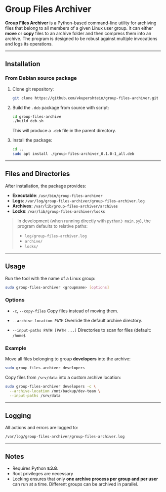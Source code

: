 # Group Files Archiver

**Group Files Archiver** is a Python-based command-line utility for archiving files that belong to all members of a given Linux user group.
It can either **move** or **copy** files to an archive folder and then compress them into an archive.
The program is designed to be robust against multiple invocations and logs its operations.

---

## Installation

### From Debian source package

1. Clone git repository:

   ```bash
   git clone https://github.com/vkupershtein/group-files-archiver.git
   ```

2. Build the `.deb` package from source with script:

   ```bash
   cd group-files-archive
   ./build_deb.sh
   ```

   This will produce a `.deb` file in the parent directory.

3. Install the package:

   ```bash
   cd ..
   sudo apt install ./group-files-archiver_0.1.0-1_all.deb
   ```

---

## Files and Directories

After installation, the package provides:

* **Executable**: `/usr/bin/group-files-archiver`
* **Logs**: `/var/log/group-files-archiver/group-files-archiver.log`
* **Archives**: `/var/lib/group-files-archiver/archives`
* **Locks**: `/var/lib/group-files-archiver/locks`

> In development (when running directly with `python3 main.py`), the program defaults to relative paths:
>
> * `log/group-files-archiver.log`
> * `archive/`
> * `locks/`

---

## Usage

Run the tool with the name of a Linux group:

```bash
sudo group-files-archiver <groupname> [options]
```

### Options

* `-c`, `--copy-files`
  Copy files instead of moving them.

* `--archive-location PATH`
  Override the default archive directory.

* `--input-paths PATH [PATH ...]`
  Directories to scan for files (default: `/home`).

### Example

Move all files belonging to group **developers** into the archive:

```bash
sudo group-files-archiver developers
```

Copy files from `/srv/data` into a custom archive location:

```bash
sudo group-files-archiver developers -c \
  --archive-location /mnt/backup/dev-team \
  --input-paths /srv/data
```

---

## Logging

All actions and errors are logged to:

```
/var/log/group-files-archiver/group-files-archiver.log
```

---

## Notes

* Requires Python **≥3.8**.
* Root privileges are necessary
* Locking ensures that only **one archive process per group and per user** can run at a time. Different groups can be archived in parallel.

